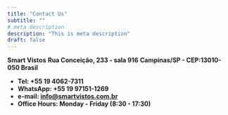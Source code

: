 ```yaml
---
title: "Contact Us"
subtitle: ""
# meta description
description: "This is meta description"
draft: false
---
```

**Smart Vistos** 
**Rua Conceição, 233 - sala 916**
**Campinas/SP - CEP:13010-050 Brasil**
* **Tel: +55 19 4062-7311**
* **WhatsApp: +55 19 97151-1269**  
* **e-mail: info@smartvistos.com.br**
* **Office Hours: Monday - Friday (8:30 - 17:30)**
